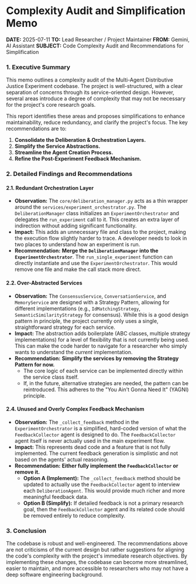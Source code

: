 # Complexity Audit and Simplification Memo

**DATE:** 2025-07-11
**TO:** Lead Researcher / Project Maintainer
**FROM:** Gemini, AI Assistant
**SUBJECT:** Code Complexity Audit and Recommendations for Simplification

### 1. Executive Summary

This memo outlines a complexity audit of the Multi-Agent Distributive Justice Experiment codebase. The project is well-structured, with a clear separation of concerns through its service-oriented design. However, several areas introduce a degree of complexity that may not be necessary for the project's core research goals. 

This report identifies these areas and proposes simplifications to enhance maintainability, reduce redundancy, and clarify the project's focus. The key recommendations are to:

1.  **Consolidate the Deliberation & Orchestration Layers.**
2.  **Simplify the Service Abstractions.**
3.  **Streamline the Agent Creation Process.**
4.  **Refine the Post-Experiment Feedback Mechanism.**

### 2. Detailed Findings and Recommendations

#### 2.1. Redundant Orchestration Layer

*   **Observation:** The `core/deliberation_manager.py` acts as a thin wrapper around the `services/experiment_orchestrator.py`. The `DeliberationManager` class initializes an `ExperimentOrchestrator` and delegates the `run_experiment` call to it. This creates an extra layer of indirection without adding significant functionality.
*   **Impact:** This adds an unnecessary file and class to the project, making the execution flow slightly harder to trace. A developer needs to look in two places to understand how an experiment is run.
*   **Recommendation:** **Merge the `DeliberationManager` into the `ExperimentOrchestrator`**. The `run_single_experiment` function can directly instantiate and use the `ExperimentOrchestrator`. This would remove one file and make the call stack more direct.

#### 2.2. Over-Abstracted Services

*   **Observation:** The `ConsensusService`, `ConversationService`, and `MemoryService` are designed with a Strategy Pattern, allowing for different implementations (e.g., `IdMatchingStrategy`, `SemanticSimilarityStrategy` for consensus). While this is a good design pattern in principle, the project currently only uses a single, straightforward strategy for each service.
*   **Impact:** The abstraction adds boilerplate (ABC classes, multiple strategy implementations) for a level of flexibility that is not currently being used. This can make the code harder to navigate for a researcher who simply wants to understand the *current* implementation.
*   **Recommendation:** **Simplify the services by removing the Strategy Pattern for now.**
    *   The core logic of each service can be implemented directly within the service class itself.
    - If, in the future, alternative strategies are needed, the pattern can be reintroduced. This adheres to the "You Ain't Gonna Need It" (YAGNI) principle.


#### 2.4. Unused and Overly Complex Feedback Mechanism

*   **Observation:** The `_collect_feedback` method in the `ExperimentOrchestrator` is a simplified, hard-coded version of what the `FeedbackCollector` agent is designed to do. The `FeedbackCollector` agent itself is never actually used in the main experiment flow.
*   **Impact:** This represents dead code and a feature that is not fully implemented. The current feedback generation is simplistic and not based on the agents' actual reasoning.
*   **Recommendation:** **Either fully implement the `FeedbackCollector` or remove it.**
    *   **Option A (Implement):** The `_collect_feedback` method should be updated to actually use the `FeedbackCollector` agent to interview each `DeliberationAgent`. This would provide much richer and more meaningful feedback data.
    *   **Option B (Simplify):** If detailed feedback is not a primary research goal, then the `FeedbackCollector` agent and its related code should be removed entirely to reduce complexity.

### 3. Conclusion

The codebase is robust and well-engineered. The recommendations above are not criticisms of the current design but rather suggestions for aligning the code's complexity with the project's immediate research objectives. By implementing these changes, the codebase can become more streamlined, easier to maintain, and more accessible to researchers who may not have a deep software engineering background.
